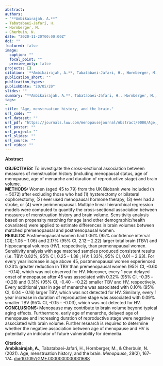 ```yaml
---
abstract: 
authors:
- "**Ambikairajah, A.**"
- Tabatabaei-Jafari, H.
- Hornberger, M.
- Cherbuin, N.
date: "2020-11-20T00:00:00Z"
doi: ""
featured: false
image:
  caption: ""
  focal_point: ""
  preview_only: false
projects: []
citation: '**Ambikairajah, A.**, Tabatabaei-Jafari, H., Hornberger, M., & Cherbuin, N. (2021). Age, menstruation history, and the brain. *Menopause*, 28(2), 167-174. [doi:10.1097/GME.0000000000001688](https://doi.org/10.1097/GME.0000000000001688)'
publication_short: ""
publication_types: 
publishDate: "20/05/20"
slides: ""
summary: "**Ambikairajah, A.**, Tabatabaei-Jafari, H., Hornberger, M., & Cherbuin, N. (2021). Age, menstruation history, and the brain. *Menopause*, 28(2), 167-174. [doi:10.1097/GME.0000000000001688](https://doi.org/10.1097/GME.0000000000001688)"
tags:
- 
title: "Age, menstruation history, and the brain."
url_code: ""
url_dataset: ""
url_pdf: "https://journals.lww.com/menopausejournal/Abstract/9000/Age,_menstruation_history,_and_the_brain.97065.aspx"
url_poster: ""
url_project: ""
url_slides: ""
url_source: ""
url_video: ""
---
```

**Abstract**   

**OBJECTIVES:** To investigate the cross-sectional association between measures of menstruation history (including menopausal status, age of menopause, age of menarche and duration of reproductive stage) and brain volume.   
**METHODS:** Women (aged 45 to 79) from the UK Biobank were included (n = 5072) after excluding those who had (1) hysterectomy or bilateral oophorectomy, (2) ever used menopausal hormone therapy, (3) ever had a stroke, or (4) were perimenopausal. Multiple linear hierarchical regression models were computed to quantify the cross-sectional association between measures of menstruation history and brain volume. Sensitivity analysis based on propensity matching for age (and other demographic/health covariates) were applied to estimate differences in brain volumes between matched premenopausal and postmenopausal women.   
**RESULTS:** Postmenopausal women had 1.06% (95% confidence interval [CI]; 1.05 – 1.06) and 2.17% (95% CI, 2.12 – 2.22) larger total brain (TBV) and hippocampal volumes (HV), respectively, than premenopausal women. Sensitivity analysis with age matched samples produced consistent results (i.e. TBV: 0.82%, 95% CI, 0.25 – 1.38 ; HV: 1.33%, 95% CI, 0.01 – 2.63). For every year increase in age above 45, postmenopausal women experienced 0.23% greater reduction in TBV than premenopausal women (95% CI, -0.60 - -0.14),  which was not observed for HV. Moreover, every 1 year delayed onset of menopause after 45 was associated with 0.32% (95% CI, -0.35 - -0.28) and 0.31% (95% CI, -0.40 - -0.22) smaller TBV and HV, respectively. Every additional year in age of menarche was associated with 0.10% (95% CI, 0.04 – 0.16)  larger TBV, which was not detected for HV. Similarly, every 1 year increase in duration of reproductive stage was associated with 0.09% smaller TBV (95% CI, -0.15 – -0.03), which was not detected for HV.   
**CONCLUSIONS:** Menopause may contribute to brain volume beyond typical aging effects. Furthermore, early age of menarche, delayed age of menopause and increasing duration of reproductive stage were negatively associated with brain volume. Further research is required to determine whether the negative association between age of menopause and HV is potentially an indicator of future vulnerability for dementia.  

**Citation:**    
**Ambikairajah, A.**, Tabatabaei-Jafari, H., Hornberger, M., & Cherbuin, N. (2021). Age, menstruation history, and the brain. *Menopause*, 28(2), 167-174. [doi:10.1097/GME.0000000000001688](https://doi.org/10.1097/GME.0000000000001688)
